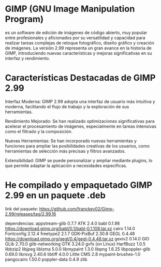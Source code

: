 #  GIMP (GNU Image Manipulation Program) 
es un software de edición de imágenes de código abierto, muy popular entre profesionales y aficionados por su versatilidad y capacidad para realizar tareas complejas de retoque fotográfico, diseño gráfico y creación de imágenes. La versión 2.99 representa un gran avance en la historia de GIMP, introduciendo nuevas características y mejoras significativas en su interfaz y rendimiento.

# Características Destacadas de GIMP 2.99
Interfaz Moderna: GIMP 2.99 adopta una interfaz de usuario más intuitiva y moderna, facilitando el flujo de trabajo y la exploración de sus herramientas.

Rendimiento Mejorado: Se han realizado optimizaciones significativas para acelerar el procesamiento de imágenes, especialmente en tareas intensivas como el filtrado y la composición.

Nuevas Herramientas: Se han incorporado nuevas herramientas y funciones para ampliar las posibilidades creativas de los usuarios, como herramientas de selección más precisas y filtros avanzados.

Extensibilidad: GIMP se puede personalizar y ampliar mediante plugins, lo que permite adaptar la aplicación a necesidades específicas.

# He compilado y empaquetado GIMP 2.99 en un paquete .deb

link del paquete: https://github.com/franckey02/Gimp-2.99/releases/tag/2.99.16

dependencias:
appstream-glib 0.7.7
ATK 2.4.0
babl 0.1.98 https://download.gimp.org/babl/0.1/babl-0.1.108.tar.xz
cairo 1.14.0
Fontconfig 2.12.4
freetype2 2.1.7
GDK-PixBuf 2.30.8
GEGL 0.4.48 https://download.gimp.org/gegl/0.4/gegl-0.4.48.tar.xz
gexiv2 0.14.0
GIO
GLib 2.70.0
glib-networking
GTK 3.24.0
gvfs (on Linux)
HarfBuzz 1.0.5
libbzip2
libjpeg
liblzma 5.0.0
libmypaint 1.3.0
libpng 1.6.25
libpoppler-glib 0.69.0
librsvg 2.40.6
libtiff 4.0.0
Little CMS 2.8
mypaint-brushes-1.0
pangocairo 1.50.0
poppler-data 0.4.9
zlib

